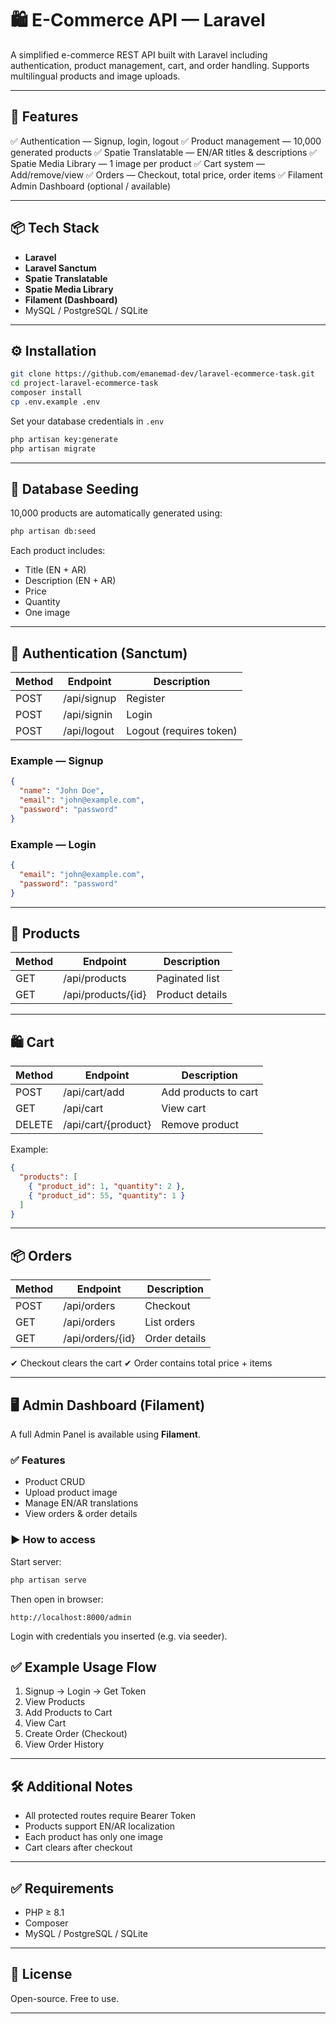 

# 🛍️ E-Commerce API — Laravel

A simplified e-commerce REST API built with Laravel including authentication, product management, cart, and order handling.
Supports multilingual products and image uploads.

---

## 🚀 Features

✅ Authentication — Signup, login, logout
✅ Product management — 10,000 generated products
✅ Spatie Translatable — EN/AR titles & descriptions
✅ Spatie Media Library — 1 image per product
✅ Cart system — Add/remove/view
✅ Orders — Checkout, total price, order items
✅ Filament Admin Dashboard (optional / available)

---

## 📦 Tech Stack

* **Laravel**
* **Laravel Sanctum**
* **Spatie Translatable**
* **Spatie Media Library**
* **Filament (Dashboard)**
* MySQL / PostgreSQL / SQLite

---

## ⚙️ Installation

```bash
git clone https://github.com/emanemad-dev/laravel-ecommerce-task.git
cd project-laravel-ecommerce-task
composer install
cp .env.example .env
```

Set your database credentials in `.env`

```bash
php artisan key:generate
php artisan migrate
```

---

## 📂 Database Seeding

10,000 products are automatically generated using:

```bash
php artisan db:seed
```

Each product includes:

* Title (EN + AR)
* Description (EN + AR)
* Price
* Quantity
* One image

---

## 🔐 Authentication (Sanctum)

| Method | Endpoint    | Description             |
| ------ | ----------- | ----------------------- |
| POST   | /api/signup | Register                |
| POST   | /api/signin | Login                   |
| POST   | /api/logout | Logout (requires token) |

### Example — Signup

```json
{
  "name": "John Doe",
  "email": "john@example.com",
  "password": "password"
}
```

### Example — Login

```json
{
  "email": "john@example.com",
  "password": "password"
}
```

---

## 🛒 Products

| Method | Endpoint           | Description     |
| ------ | ------------------ | --------------- |
| GET    | /api/products      | Paginated list  |
| GET    | /api/products/{id} | Product details |

---

## 🛍️ Cart

| Method | Endpoint            | Description          |
| ------ | ------------------- | -------------------- |
| POST   | /api/cart/add       | Add products to cart |
| GET    | /api/cart           | View cart            |
| DELETE | /api/cart/{product} | Remove product       |

Example:

```json
{
  "products": [
    { "product_id": 1, "quantity": 2 },
    { "product_id": 55, "quantity": 1 }
  ]
}
```

---

## 📦 Orders

| Method | Endpoint         | Description   |
| ------ | ---------------- | ------------- |
| POST   | /api/orders      | Checkout      |
| GET    | /api/orders      | List orders   |
| GET    | /api/orders/{id} | Order details |

✔ Checkout clears the cart
✔ Order contains total price + items

---

## 🖥️ Admin Dashboard (Filament)

A full Admin Panel is available using **Filament**.

### ✅ Features

* Product CRUD
* Upload product image
* Manage EN/AR translations
* View orders & order details

### ▶️ How to access

Start server:

```bash
php artisan serve
```

Then open in browser:

```
http://localhost:8000/admin
```

Login with credentials you inserted (e.g. via seeder).


## ✅ Example Usage Flow

1. Signup → Login → Get Token
2. View Products
3. Add Products to Cart
4. View Cart
5. Create Order (Checkout)
6. View Order History

---


## 🛠️ Additional Notes

* All protected routes require Bearer Token
* Products support EN/AR localization
* Each product has only one image
* Cart clears after checkout

---

## ✅ Requirements

* PHP ≥ 8.1
* Composer
* MySQL / PostgreSQL / SQLite

---

## 📄 License

Open-source. Free to use.

---
